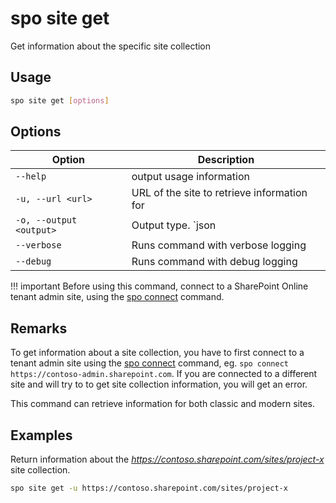 # spo site get

Get information about the specific site collection

## Usage

```sh
spo site get [options]
```

## Options

Option|Description
------|-----------
`--help`|output usage information
`-u, --url <url>`|URL of the site to retrieve information for
`-o, --output <output>`|Output type. `json|text`. Default `text`
`--verbose`|Runs command with verbose logging
`--debug`|Runs command with debug logging

!!! important
    Before using this command, connect to a SharePoint Online tenant admin site, using the [spo connect](../connect.md) command.

## Remarks

To get information about a site collection, you have to first connect to a tenant admin site using the [spo connect](../connect.md) command, eg. `spo connect https://contoso-admin.sharepoint.com`. If you are connected to a different site and will try to to get site collection information, you will get an error.

This command can retrieve information for both classic and modern sites.

## Examples

Return information about the _https://contoso.sharepoint.com/sites/project-x_ site collection.

```sh
spo site get -u https://contoso.sharepoint.com/sites/project-x
```
